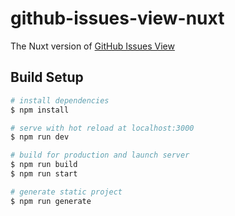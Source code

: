 # github-issues-view-nuxt

The Nuxt version of [GitHub Issues View](https://github.com/wattanx/github-issues-view)

## Build Setup

```bash
# install dependencies
$ npm install

# serve with hot reload at localhost:3000
$ npm run dev

# build for production and launch server
$ npm run build
$ npm run start

# generate static project
$ npm run generate
```
